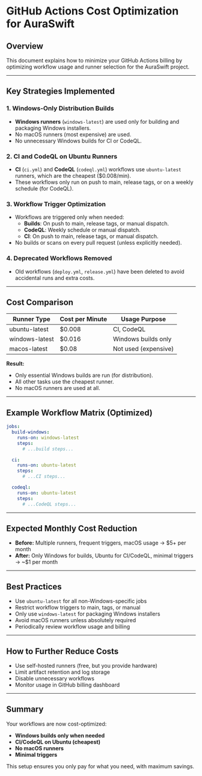 # GitHub Actions Cost Optimization for AuraSwift

## Overview

This document explains how to minimize your GitHub Actions billing by optimizing workflow usage and runner selection for the AuraSwift project.

---

## Key Strategies Implemented

### 1. **Windows-Only Distribution Builds**

- **Windows runners** (`windows-latest`) are used only for building and packaging Windows installers.
- No macOS runners (most expensive) are used.
- No unnecessary Windows builds for CI or CodeQL.

### 2. **CI and CodeQL on Ubuntu Runners**

- **CI** (`ci.yml`) and **CodeQL** (`codeql.yml`) workflows use `ubuntu-latest` runners, which are the cheapest ($0.008/min).
- These workflows only run on push to main, release tags, or on a weekly schedule (for CodeQL).

### 3. **Workflow Trigger Optimization**

- Workflows are triggered only when needed:
  - **Builds**: On push to main, release tags, or manual dispatch.
  - **CodeQL**: Weekly schedule or manual dispatch.
  - **CI**: On push to main, release tags, or manual dispatch.
- No builds or scans on every pull request (unless explicitly needed).

### 4. **Deprecated Workflows Removed**

- Old workflows (`deploy.yml`, `release.yml`) have been deleted to avoid accidental runs and extra costs.

---

## Cost Comparison

| Runner Type    | Cost per Minute | Usage Purpose        |
| -------------- | --------------- | -------------------- |
| ubuntu-latest  | $0.008          | CI, CodeQL           |
| windows-latest | $0.016          | Windows builds only  |
| macos-latest   | $0.08           | Not used (expensive) |

**Result:**

- Only essential Windows builds are run (for distribution).
- All other tasks use the cheapest runner.
- No macOS runners are used at all.

---

## Example Workflow Matrix (Optimized)

```yaml
jobs:
  build-windows:
    runs-on: windows-latest
    steps:
      # ...build steps...

  ci:
    runs-on: ubuntu-latest
    steps:
      # ...CI steps...

  codeql:
    runs-on: ubuntu-latest
    steps:
      # ...CodeQL steps...
```

---

## Expected Monthly Cost Reduction

- **Before:** Multiple runners, frequent triggers, macOS usage → $5+ per month
- **After:** Only Windows for builds, Ubuntu for CI/CodeQL, minimal triggers → ~$1 per month

---

## Best Practices

- Use `ubuntu-latest` for all non-Windows-specific jobs
- Restrict workflow triggers to main, tags, or manual
- Only use `windows-latest` for packaging Windows installers
- Avoid macOS runners unless absolutely required
- Periodically review workflow usage and billing

---

## How to Further Reduce Costs

- Use self-hosted runners (free, but you provide hardware)
- Limit artifact retention and log storage
- Disable unnecessary workflows
- Monitor usage in GitHub billing dashboard

---

## Summary

Your workflows are now cost-optimized:

- **Windows builds only when needed**
- **CI/CodeQL on Ubuntu (cheapest)**
- **No macOS runners**
- **Minimal triggers**

This setup ensures you only pay for what you need, with maximum savings.
